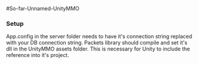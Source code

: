 #So-far-Unnamed-UnityMMO

### Setup
App.config in the server folder needs to have it's connection string replaced with your DB connection string.
Packets library should compile and set it's dll in the UnityMMO assets folder. This is necessary for Unity to include the reference into it's project. 
